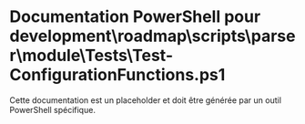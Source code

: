 # Documentation PowerShell pour development\roadmap\scripts\parser\module\Tests\Test-ConfigurationFunctions.ps1

Cette documentation est un placeholder et doit être générée par un outil PowerShell spécifique.
